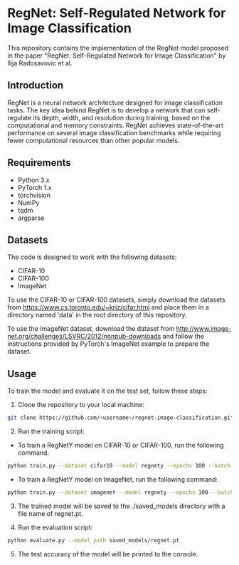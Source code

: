 # RegNet: Self-Regulated Network for Image Classification

This repository contains the implementation of the RegNet model proposed in the paper "RegNet: Self-Regulated Network for Image Classification" by Ilija Radosavovic et al.

## Introduction

RegNet is a neural network architecture designed for image classification tasks. The key idea behind RegNet is to develop a network that can self-regulate its depth, width, and resolution during training, based on the computational and memory constraints. RegNet achieves state-of-the-art performance on several image classification benchmarks while requiring fewer computational resources than other popular models.

## Requirements

* Python 3.x
* PyTorch 1.x
* torchvision
* NumPy
* tqdm
* argparse

## Datasets

The code is designed to work with the following datasets:

* CIFAR-10
* CIFAR-100
* ImageNet

To use the CIFAR-10 or CIFAR-100 datasets, simply download the datasets from https://www.cs.toronto.edu/~kriz/cifar.html and place them in a directory named 'data' in the root directory of this repository.

To use the ImageNet dataset, download the dataset from http://www.image-net.org/challenges/LSVRC/2012/nonpub-downloads and follow the instructions provided by PyTorch's ImageNet example to prepare the dataset.

## Usage

To train the model and evaluate it on the test set, follow these steps:

1. Clone the repository to your local machine:

```bash
git clone https://github.com/<username>/regnet-image-classification.git
```

2. Run the training script:

* To train a RegNetY model on CIFAR-10 or CIFAR-100, run the following command:

```bash
python train.py --dataset cifar10 --model regnety --epochs 100 --batch-size 128 --lr 0.1
```

* To train a RegNetY model on ImageNet, run the following command:

```bash
python train.py --dataset imagenet --model regnety --epochs 100 --batch-size 256 --lr 0.1
```

3. The trained model will be saved to the ./saved_models directory with a file name of regnet.pt.

4. Run the evaluation script:

```bash
python evaluate.py --model_path saved_models/regnet.pt
```

5. The test accuracy of the model will be printed to the console.
